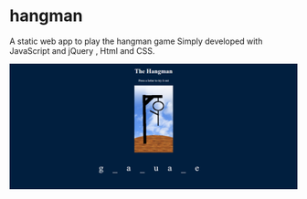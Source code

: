 # hangman
A static web app to play the hangman game
Simply developed with JavaScript and jQuery , Html and CSS.

![ExampleImage](information/example.png)
